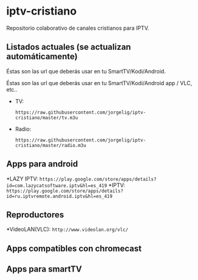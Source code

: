 # iptv-cristiano
Repositorio colaborativo de canales cristianos para IPTV.


## Listados actuales (se actualizan automáticamente)
Éstas son las url que deberás usar en tu SmartTV/Kodi/Android.

Éstas son las url que deberás usar en tu SmartTV/Kodi/Android app / VLC, etc..
* TV:

    `https://raw.githubusercontent.com/jorgelig/iptv-cristiano/master/tv.m3u`

* Radio:

    `https://raw.githubusercontent.com/jorgelig/iptv-cristiano/master/radio.m3u`


## Apps para android
*LAZY IPTV: 
    `https://play.google.com/store/apps/details?id=com.lazycatsoftware.iptv&hl=es_419`
*IPTV: 
    `https://play.google.com/store/apps/details?id=ru.iptvremote.android.iptv&hl=es_419`

## Reproductores
*VideoLAN(VLC): 
    `http://www.videolan.org/vlc/`

## Apps compatibles con chromecast

## Apps para smartTV

